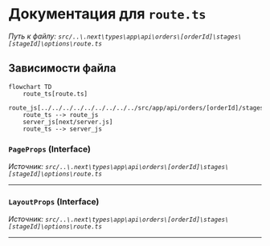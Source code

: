 # Документация для `route.ts`

*Путь к файлу: `src/..\.next\types\app\api\orders\[orderId]\stages\[stageId]\options\route.ts`*

## Зависимости файла

```mermaid
flowchart TD
    route_ts[route.ts]
    route_js[../../../../../../../../../src/app/api/orders/[orderId]/stages/[stageId]/options/route.js]
    route_ts --> route_js
    server_js[next/server.js]
    route_ts --> server_js
```

### `PageProps` (Interface)

*Источник: `src/..\.next\types\app\api\orders\[orderId]\stages\[stageId]\options\route.ts`*

---
### `LayoutProps` (Interface)

*Источник: `src/..\.next\types\app\api\orders\[orderId]\stages\[stageId]\options\route.ts`*

---
